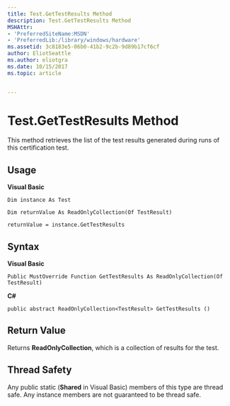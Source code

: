 ```yaml
---
title: Test.GetTestResults Method
description: Test.GetTestResults Method
MSHAttr:
- 'PreferredSiteName:MSDN'
- 'PreferredLib:/library/windows/hardware'
ms.assetid: 3c8183e5-06b0-41b2-9c2b-9d89b17cf6cf
author: EliotSeattle
ms.author: eliotgra
ms.date: 10/15/2017
ms.topic: article


---
```


# Test.GetTestResults Method


This method retrieves the list of the test results generated during runs of this certification test.

## <span id="Usage"></span><span id="usage"></span><span id="USAGE"></span>Usage


**Visual Basic**

`Dim instance As Test`

`Dim returnValue As ReadOnlyCollection(Of TestResult)`

`returnValue = instance.GetTestResults`

## <span id="Syntax"></span><span id="syntax"></span><span id="SYNTAX"></span>Syntax


**Visual Basic**

`Public MustOverride Function GetTestResults As ReadOnlyCollection(Of TestResult)`

**C#**

`public abstract ReadOnlyCollection<TestResult> GetTestResults ()`

## <span id="Return_Value"></span><span id="return_value"></span><span id="RETURN_VALUE"></span>Return Value


Returns **ReadOnlyCollection**, which is a collection of results for the test.

## <span id="Thread_Safety"></span><span id="thread_safety"></span><span id="THREAD_SAFETY"></span>Thread Safety


Any public static (**Shared** in Visual Basic) members of this type are thread safe. Any instance members are not guaranteed to be thread safe.

 

 






